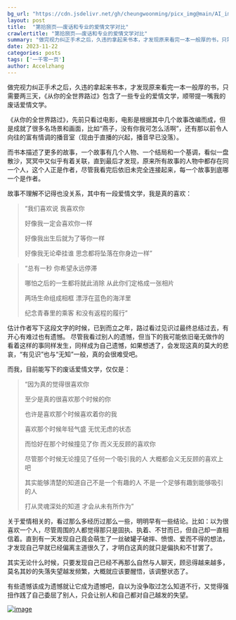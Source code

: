 ```yaml
---
bg_url: "https://cdn.jsdelivr.net/gh/cheungwoonming/picx_img@main/AI_img/AI-image-024.jpg"
layout: post
title:  "第拾捌页——废话和专业的爱情文学对比"
crawlertitle: "第拾捌页——废话和专业的爱情文学对比"
summary: "做完视力纠正手术之后，久违的拿起来书本，才发现原来看完一本一般厚的书，只需要两三天，《从你的全世界路过》包含了一些专业的爱情文学，顺带提一嘴我的废话爱情文学..."
date: 2023-11-22
categories: posts
tags: ['一千零一页']
author: Accelzhang
---
```


做完视力纠正手术之后，久违的拿起来书本，才发现原来看完一本一般厚的书，只需要两三天，《从你的全世界路过》包含了一些专业的爱情文学，顺带提一嘴我的废话爱情文学。

《从你的全世界路过》，先前只看过电影，电影是根据其中几个故事改编而成，但是成就了很多名场景和画面，比如“燕子，没有你我可怎么活啊”，还有那以前令人向往的富有情调的播音室（现由于直播的兴起，播音早已没落）。

而书本描述了更多的故事，一个故事有几个人物、一个结局和一个基调，看似一盘散沙，冥冥中又似乎有着关联，直到最后才发现，原来所有故事的人物中都存在同一个人，这个人正是作者，尽管我看完后依旧未完全连接起来，每一个故事到底哪一个是作者。

故事不理解不记得也没关系，其中有一段爱情文学，我是真的喜欢：

> “我们喜欢说 我喜欢你
>
> 好像我一定会喜欢你一样
>
> 好像我出生后就为了等你一样
>
> 好像我无论牵挂谁 思念都将坠落在你身边一样”

> “总有一秒 你希望永远停滞
>
> 哪怕之后的一生都将就此消除 从此你们定格成一张相片
>
> 两场生命组成相框 漂浮在蓝色的海洋里
>
> 纪念青春里的乘客 和没有返程的履行”

估计作者写下这段文字的时候，已到而立之年，路过看过见识过最终总结过去，有开心有难过也有遗憾。
尽管我看过别人的遗憾，但当下的我可能依旧毫无做作的看着这样的事同样发生，同样成为自己遗憾，如果想透了，会发现这真的莫大的悲哀，“有见识”也与“无知”一般，真的会很难受吧。


而我，目前能写下的废话爱情文学，仅仅是：

> “因为真的觉得很喜欢你
>
> 至少是真的很喜欢那个时候的你
>
> 也许是喜欢那个时候喜欢着你的我
>
> 喜欢那个时候年轻气盛 无忧无虑的状态
>
> 而恰好在那个时候撞见了你 而义无反顾的喜欢你
>
> 尽管那个时候无论撞见了任何一个吸引我的人 大概都会义无反顾的喜欢上吧
>
> 其实能够清楚的知道自己不是一个有趣的人 不是一个足够有趣到能够吸引的人
>
> 打从灵魂深处的知道 才会从未有所作为”

关于爱情相关的，看过那么多经历过那么一些，明明早有一些结论。比如：以为很喜欢一个人，尽管周围的人都觉得那只是固执、执着、不甘而已，但自己却一直相信着。直到有一天发现自己竟会萌生了一丝破罐子破摔、愤恨、爱而不得的想法，才发现自己早就已经偏离主道很久了，才明白这真的就只是偏执和不甘罢了。

其实无论什么时候，只要发现自己已经不再那么自然与人聊天，顾忌得越来越多，莫名其妙的失落失望越发频繁，大概就应该要醒悟，该调整状态了。

有些遗憾该成为遗憾就让它成为遗憾吧，自以为没争取过怎么知道不行，又觉得强扭作践了自己委屈了别人，只会让别人和自己都对自己越发的失望。

[![image](https://cdn.jsdelivr.net/gh/cheungwoonming/picx_img@main/AI_img/AI-image-024.jpg)](https://cdn.jsdelivr.net/gh/cheungwoonming/picx_img@main/AI_img/AI-image-024.jpg)
